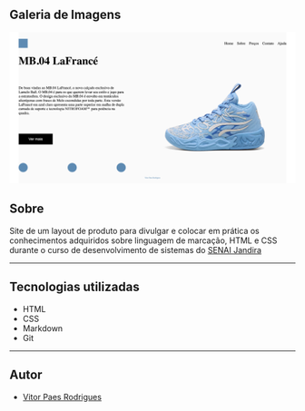 ## Galeria de Imagens
![](./img/preview-layout.png)

## Sobre
Site de um layout de produto para divulgar e colocar em prática os conhecimentos adquiridos sobre linguagem de marcação, HTML e CSS durante o curso de desenvolvimento de sistemas do [SENAI Jandira](https://sp.senai.br/unidade/jandira/)

---

## Tecnologias utilizadas
- HTML
- CSS
- Markdown
- Git

---

## Autor
- [Vitor Paes Rodrigues](https://www.linkedin.com/in/vitor-paes-166b95295/)